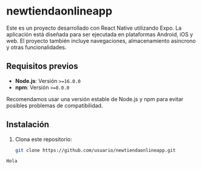 # newtiendaonlineapp

Este es un proyecto desarrollado con React Native utilizando Expo. La aplicación está diseñada para ser ejecutada en plataformas Android, iOS y web. El proyecto también incluye navegaciones, almacenamiento asíncrono y otras funcionalidades.

## Requisitos previos

- **Node.js**: Versión `>=16.0.0`
- **npm**: Versión `>=8.0.0`
  
Recomendamos usar una versión estable de Node.js y npm para evitar posibles problemas de compatibilidad.

## Instalación

1. Clona este repositorio:
   ```bash
   git clone https://github.com/usuario/newtiendaonlineapp.git
  ```
Hola
   

